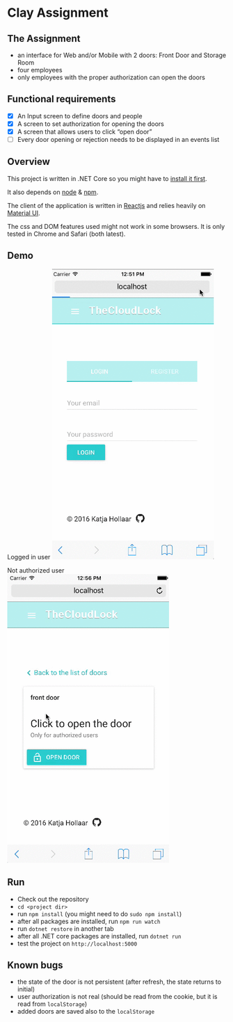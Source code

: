 # Clay Assignment

## The Assignment
- an interface for Web and/or Mobile with 2 doors: Front Door and Storage Room
- four employees
- only employees with the proper authorization can open the doors

## Functional requirements
- [x] An Input screen to define doors and people
- [x] A screen to set authorization for opening the doors
- [x] A screen that allows users to click “open door”
- [ ] Every door opening or rejection needs to be displayed in an events list

## Overview
This project is written in .NET Core so you might have to [install it first](https://www.microsoft.com/net/core).

It also depends on [node](https://nodejs.org/en/) & [npm](https://www.npmjs.com/).

The client of the application is written in [Reactjs](https://facebook.github.io/react/) and relies heavily on [Material UI](http://www.material-ui.com/).

The css and DOM features used might not work in some browsers. It is only tested in Chrome and Safari (both latest).

## Demo
Logged in user
![](clay-demo-logged-in.gif)

Not authorized user
![](clay-demo-unauthorized.gif)

## Run
- Check out the repository
- `cd <project dir>`
- run `npm install` (you might need to do `sudo npm install`)
- after all packages are installed, run `npm run watch`
- run `dotnet restore` in another tab
- after all .NET core packages are installed, run `dotnet run`
- test the project on `http://localhost:5000`

## Known bugs
- the state of the door is not persistent (after refresh, the state returns to initial)
- user authorization is not real (should be read from the cookie, but it is read from `localStorage`)
- added doors are saved also to the `localStorage`
